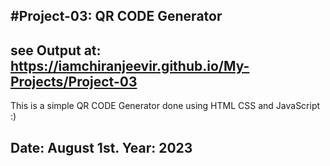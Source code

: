 #Project-03: QR CODE Generator 
-
see Output at: https://iamchiranjeevir.github.io/My-Projects/Project-03
-
This is a simple QR CODE Generator done using HTML CSS and JavaScript :)

Date: August 1st.
Year: 2023
-
